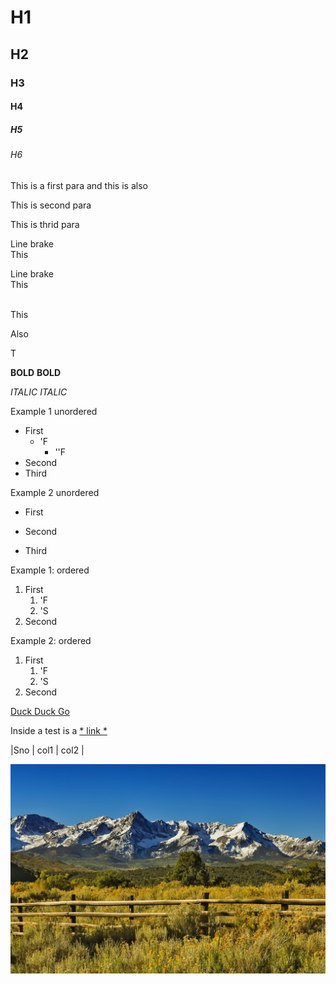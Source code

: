 # H1
## H2
### H3
#### H4
##### H5
###### H6
This is a first para
and this is also 

This is second para


This is thrid para

Line brake<br> This

Line brake<br>This

<br>This

Also<br>

T

**BOLD**
__BOLD__

*ITALIC*
_ITALIC_


Example 1 unordered
- First
    - 'F
        - ''F
- Second
- Third

Example 2 unordered
+ First
- Second
* Third

Example 1: ordered 
1. First
    1. 'F
    2. 'S
2. Second

Example 2: ordered 
1. First
    1. 'F
    1. 'S
2. Second

[Duck Duck Go](https://duckduckgo.com)

Inside a test is a [ * link * ](https://duckduckgo.com)

|Sno  | col1  | col2  |



[![Image](san-juan-mountains.jpg "Asome")](https://duckduckgo.com)








